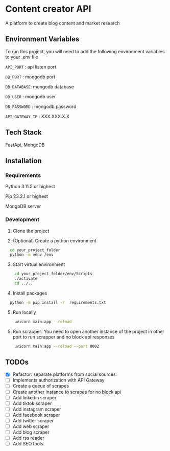 # Content creator API

A platform to create blog content and market research

## Environment Variables

To run this project, you will need to add the following environment variables to your .env file

`API_PORT` : api listen port

`DB_PORT` : mongodb port

`DB_DATABASE`: mongodb database

`DB_USER` : mongodb user

`DB_PASSWORD` : mongodb password

`API_GATEWAY_IP` : XXX.XXX.X.X

## Tech Stack

FastApi, MongoDB

## Installation

### Requirements

Python 3.11.5 or highest

Pip 23.2.1 or highest

MongoDB server

### Development

1. Clone the project

2. (Optional) Create a python environment

```bash
  cd your_project_folder
  python -m venv /env
```

3. Start virtual environment

```bash
    cd your_project_folder/env/Scripts
    ./activate
    cd ../..
```

4. Install packages

```bash
  python -m pip install -r  requirements.txt
```

5. Run locally

```bash
    uvicorn main:app --reload
```

5. Run scrapper:
   You need to open another instance of the project in other port to run scrapper and no block api responses

```bash
    uvicorn main:app --reload --port 8002
```

## TODOs

- [x] Refactor: separate platforms from social sources
- [ ] Implements authorization with API Gateway
- [ ] Create a queue of scrapes
- [ ] Create another instance to scrapes for no block api
- [ ] Add linkedin scraper
- [ ] Add tiktok scraper
- [ ] Add instagram scraper
- [ ] Add facebook scraper
- [ ] Add twitter scraper
- [ ] Add web scraper
- [ ] Add blog scraper
- [ ] Add rss reader
- [ ] Add SEO tools
